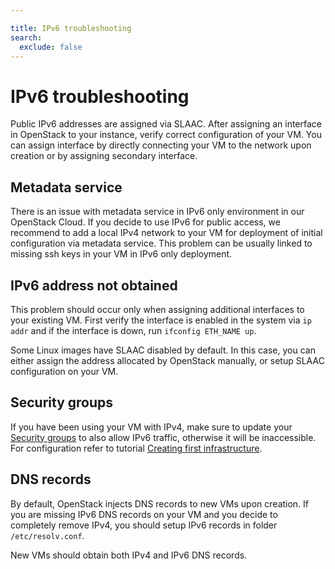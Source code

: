```yaml
---

title: IPv6 troubleshooting
search:
  exclude: false
---
```


# IPv6 troubleshooting

Public IPv6 addresses are assigned via SLAAC. After assigning an interface in OpenStack to your instance, verify correct configuration of your VM. You can assign interface by directly connecting your VM to the network upon creation or by assigning secondary interface.

## Metadata service

There is an issue with metadata service in IPv6 only environment in our OpenStack Cloud. If you decide to use IPv6 for public access, we recommend to add a local IPv4 network to your VM for deployment of initial configuration via metadata service. This problem can be usually linked to missing ssh keys in your VM in IPv6 only deployment.

## IPv6 address not obtained

This problem should occur only when assigning additional interfaces to your existing VM. First verify the interface is enabled in the system via `ip addr` and if the interface is down, run `ifconfig ETH_NAME up`.

Some Linux images have SLAAC disabled by default. In this case, you can either assign the address allocated by OpenStack manually, or setup SLAAC configuration on your VM.

## Security groups

If you have been using your VM with IPv4, make sure to update your [Security groups](../additional-information/security-groups.md) to also allow IPv6 traffic, otherwise it will be inaccessible. For configuration refer to tutorial [Creating first infrastructure](/OpenStack/getting-started/creating-first-infrastructure/#update-security-group).

## DNS records

By default, OpenStack injects DNS records to new VMs upon creation. If you are missing IPv6 DNS records on your VM and you decide to completely remove IPv4, you should setup IPv6 records in folder `/etc/resolv.conf`.

New VMs should obtain both IPv4 and IPv6 DNS records.
